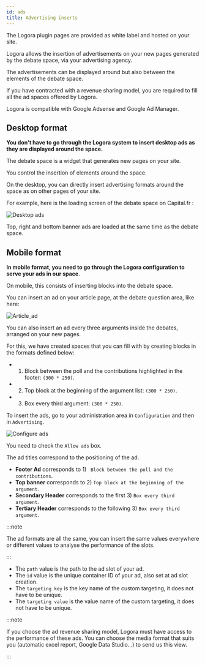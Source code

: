 ```yaml
---
id: ads
title: Advertising inserts
---
```


The Logora plugin pages are provided as white label and hosted on your site.

Logora allows the insertion of advertisements on your new pages generated by the debate space, via your advertising agency. 

The advertisements can be displayed around but also between the elements of the debate space. 

If you have contracted with a revenue sharing model, you are required to fill all the ad spaces offered by Logora.

Logora is compatible with Google Adsense and Google Ad Manager.

## Desktop format

**You don't have to go through the Logora system to insert desktop ads as they are displayed around the space.**

The debate space is a widget that generates new pages on your site. 

You control the insertion of elements around the space. 

On the desktop, you can directly insert advertising formats around the space as on other pages of your site. 

For example, here is the loading screen of the debate space on Capital.fr :

![Desktop ads](/img/desktop_ads.png)

Top, right and bottom banner ads are loaded at the same time as the debate space. 

## Mobile format

**In mobile format, you need to go through the Logora configuration to serve your ads in our space**.

On mobile, this consists of inserting blocks into the debate space. 

You can insert an ad on your article page, at the debate question area, like here: 

![Article_ad](/img/article_ad.png)

You can also insert an ad every three arguments inside the debates, arranged on your new pages. 

For this, we have created spaces that you can fill with by creating blocks in the formats defined below: 

- 1) Block between the poll and the contributions highlighted in the footer: `(300 * 250)`.
- 2) Top block at the beginning of the argument list: `(300 * 250)`.                        
- 3) Box every third argument: `(300 * 250)`.

To insert the ads, go to your administration area in `Configuration` and then in `Advertising`.

![Configure ads](/img/configure_ads.png)

You need to check the `Allow ads` box.

The ad titles correspond to the positioning of the ad. 

- **Footer Ad** corresponds to 1) ` Block between the poll and the contributions`.
- **Top banner** corresponds to 2) `Top block at the beginning of the argument`.
- **Secondary Header** corresponds to the first 3) `Box every third argument`.
- **Tertiary Header**  corresponds to the following 3) `Box every third argument`.

:::note 

The ad formats are all the same, you can insert the same values everywhere or different values to analyse the performance of the slots. 

:::

- The `path` value is the path to the ad slot of your ad.
- The `id` value is the unique container ID of your ad, also set at ad slot creation.
- The `targeting key` is the key name of the custom targeting, it does not have to be unique.
- The `targeting value` is the value name of the custom targeting, it does not have to be unique.

:::note 

If you choose the ad revenue sharing model, Logora must have access to the performance of these ads. 
You can choose the media format that suits you (automatic excel report, Google Data Studio...) to send us this view. 

:::
